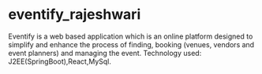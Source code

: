 # eventify_rajeshwari
Eventify is a web based application which is an online platform designed to simplify and enhance the process of finding, booking (venues, vendors and event planners) and managing the event. Technology used: J2EE(SpringBoot),React,MySql.
